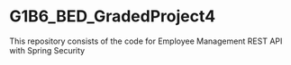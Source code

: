 # G1B6_BED_GradedProject4
This repository consists of the code for Employee Management REST API with Spring Security 
